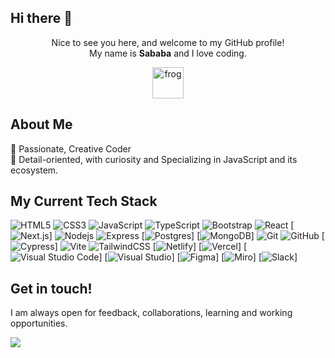 ## Hi there 👋

<div align="center">

Nice to see you here, and welcome to my GitHub profile! <br />My name is <b>Sababa</b> and I love coding. <br />

<img src="https://i.giphy.com/media/IDjrgUoFMGyKqy7Rn7/giphy.webp" alt="frog" width="50px">


</div>



## About Me

🦋  Passionate, Creative Coder <br />
🦋  Detail-oriented, with curiosity and Specializing in JavaScript and its ecosystem. <br />

## My Current Tech Stack

![HTML5](https://img.shields.io/badge/-HTML5-1d1f21?style=for-the-badge&logo=html5&logoColor=html5)
![CSS3](https://img.shields.io/badge/-CSS3-1d1f21?style=for-the-badge&logo=css3&logoColor=css3)
![JavaScript](https://img.shields.io/badge/-JavaScript-1d1f21?style=for-the-badge&logo=javascript)
![TypeScript](https://img.shields.io/badge/-TypeScript-1d1f21?style=for-the-badge&logo=typescript)
![Bootstrap](https://img.shields.io/badge/-Bootstrap-1d1f21?style=for-the-badge&logo=bootstrap&logoColor=563D7C)
![React](https://img.shields.io/badge/-React-1d1f21?style=for-the-badge&logo=react)
[![Next.js](https://img.shields.io/badge/Next.js-black?logo=next.js&logoColor=white)]
![Nodejs](https://img.shields.io/badge/-Node.js-1d1f21?style=for-the-badge&logo=node.js)
![Express](https://img.shields.io/badge/-Express-1d1f21?style=for-the-badge&logo=express)
[![Postgres](https://img.shields.io/badge/Postgres-%23316192.svg?logo=postgresql&logoColor=white)]
[![MongoDB](https://img.shields.io/badge/MongoDB-%234ea94b.svg?logo=mongodb&logoColor=white)]
![Git](https://img.shields.io/badge/-Git-1d1f21?style=for-the-badge&logo=git)
![GitHub](https://img.shields.io/badge/-GitHub-1d1f21?style=for-the-badge&logo=github)
[![Cypress](https://img.shields.io/badge/Cypress-69D3A7?logo=cypress&logoColor=fff)]
![Vite ](https://img.shields.io/badge/Vite-646CFF?style=for-the-badge&logo=Vite&logoColor=563D7C)
![TailwindCSS](https://img.shields.io/badge/tailwindcss-0F172A?&logo=tailwindcss)
[![Netlify](https://img.shields.io/badge/Netlify-%23000000.svg?logo=netlify&logoColor=#00C7B7)]
[![Vercel](https://img.shields.io/badge/Vercel-%23000000.svg?logo=vercel&logoColor=white)]
[![Visual Studio Code](https://custom-icon-badges.demolab.com/badge/Visual%20Studio%20Code-0078d7.svg?logo=vsc&logoColor=white)]
[![Visual Studio](https://custom-icon-badges.demolab.com/badge/Visual%20Studio-5C2D91.svg?&logo=visual-studio&logoColor=white)]
[![Figma](https://img.shields.io/badge/Figma-F24E1E?logo=figma&logoColor=white)]
[![Miro](https://img.shields.io/badge/Miro-050038?logo=miro&logoColor=fff)]
[![Slack](https://img.shields.io/badge/Slack-4A154B?logo=slack&logoColor=fff)]
 
## Get in touch!
I am always open for feedback, collaborations, learning and working opportunities.<br />

<a href="https://linkedin.com/in/sababat" target="_blank"><img src="https://img.shields.io/badge/linkedin-0077B5.svg?style=for-the-badge&logo=linkedin&logoColor=white"/></a>

